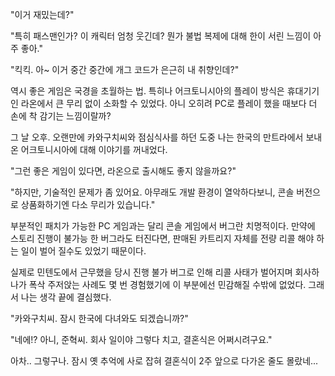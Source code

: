 "이거 재밌는데?" 

"특히 패스맨인가? 이 캐릭터 엄청 웃긴데? 뭔가 불법 복제에 대해 한이 서린 느낌이 아주 좋아." 

"킥킥. 아~ 이거 중간 중간에 개그 코드가 은근히 내 취향인데?" 

역시 좋은 게임은 국경을 초월하는 법. 
특히나 어크토니시아의 플레이 방식은 휴대기기인 라온에서 큰 무리 없이 소화할 수 있었다. 아니 오히려 PC로 플레이 했을 때보다 더 손에 착 감기는 느낌이랄까? 

그 날 오후. 
오랜만에 카와구치씨와 점심식사를 하던 도중 나는 한국의 만트라에서 보내온 어크토니시아에 대해 이야기를 꺼내었다. 

"그런 좋은 게임이 있다면, 라온으로 출시해도 좋지 않을까요?" 

"하지만, 기술적인 문제가 좀 있어요. 아무래도 개발 환경이 열악하다보니, 콘솔 버전으로 상품화하기엔 다소 무리가 있습니다." 

부분적인 패치가 가능한 PC 게임과는 달리 콘솔 게임에서 버그란 치명적이다. 
만약에 스토리 진행이 불가능 한 버그라도 터진다면, 판매된 카트리지 자체를 전량 리콜 해야 하는 일이 벌어 질수도 있었기 때문이다. 

실제로 민텐도에서 근무했을 당시 진행 불가 버그로 인해 리콜 사태가 벌어지며 회사하나가 폭삭 주저앉는 사례도 몇 번 경험했기에 이 부분에선 민감해질 수밖에 없었다. 
그래서 나는 생각 끝에 결심했다. 

"카와구치씨. 잠시 한국에 다녀와도 되겠습니까?" 

"네에!? 아니, 준혁씨. 회사 일이야 그렇다 치고, 결혼식은 어쩌시려구요." 

아차.. 그렇구나. 잠시 옛 추억에 사로 잡혀 결혼식이 2주 앞으로 다가온 줄도 몰랐네...